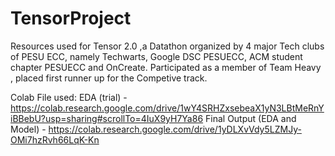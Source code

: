 # TensorProject
 Resources used for Tensor 2.0 ,a Datathon organized by 4 major Tech clubs of PESU ECC, namely Techwarts, Google DSC PESUECC, ACM student chapter PESUECC and OnCreate.
 Participated as a member of Team Heavy , placed first runner up for the Competive track.
 
 Colab File used:
 EDA (trial) - https://colab.research.google.com/drive/1wY4SRHZxsebeaX1yN3LBtMeRnYiBBebU?usp=sharing#scrollTo=4IuX9yH7Ya86
 Final Output (EDA and Model) - https://colab.research.google.com/drive/1yDLXvVdy5LZMJy-OMi7hzRvh66LqK-Kn


